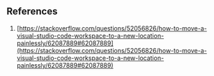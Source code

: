 
## References
1. [https://stackoverflow.com/questions/52056826/how-to-move-a-visual-studio-code-workspace-to-a-new-location-painlessly/62087889#62087889](https://stackoverflow.com/questions/52056826/how-to-move-a-visual-studio-code-workspace-to-a-new-location-painlessly/62087889#62087889)
